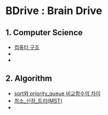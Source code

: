 # BDrive : Brain Drive




## 1. Computer Science
- [컴퓨터 구조](/(1)Computer_Science/컴퓨터_구조.md)
- 
- 

## 2. Algorithm
- [sort와 priority_queue 비교함수의 차이](/(2)Algorithm/sort와_priority_queue_비교함수의_차이.md)
- [최소_신장_트리(MST)](/(2)Algorithm/최소_신장_트리(MST).md)
- 

